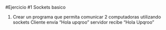 #Ejercicio #1 Sockets basico

1. Crear un programa que permita comunicar 2 computadoras utilizando sockets Cliente envía “Hola upqroo” servidor recibe “Hola Upqroo”